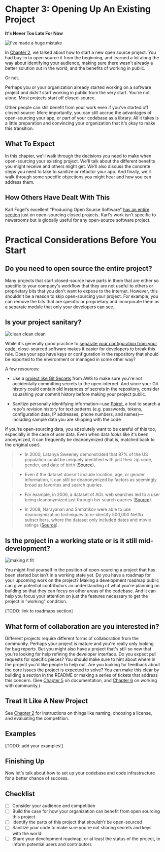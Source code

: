 # Chapter 3: Opening Up An Existing Project

**It's Never Too Late For Now**

![i've made a huge mistake](https://media.opennews.org/fieldguides/open-sourcing/error.jpg)

In [Chapter 2](Chapter02-Starting-New-Project.md), we talked about how to start a new open source project. You had buy-in to open source it from the beginning, and learned a lot along the way about identifying your audience, making sure there wasn't already a better solution out in the world, and the benefits of working in public.

Or not.

Perhaps you or your organization already started working on a software project and *didn't* start working in public from the very start. You're not alone. Most projects start off closed-source.

Other people can still benefit from your work even if you've started off closed-source. More importantly, you can still accrue the advantages of open-sourcing your app, or part of your codebase as a library. All it takes is a little preparation and convincing your organization that it's okay to make this transition.

## What To Expect

In this chapter, we'll walk through the decisions you need to make when open-sourcing your existing project. We'll talk about the different benefits you might receive and others might get. We'll also discuss the concrete steps you need to take to sanitize or refactor your app. And finally, we'll walk through some specific objections you might hear and how you can address them.

## How Others Have Dealt With This

Karl Fogel's excellent "Producing Open Source Software" [has an entire section](http://producingoss.com/en/opening-closed-projects.html) just on open-sourcing closed projects. Karl's work isn't specific to newsrooms but is globally useful for any open-source software project.

# Practical Considerations Before You Start

## Do you need to open source the entire project? 

Many projects that start closed-source have parts in them that are either so specific to your company's workflow that they are not useful to others or proprietary bits that you don't want to expose to the internet. However, this shouldn't be a reason to skip open-sourcing your project. For example, you can remove the bits that are specific or proprietary and incorporate them as a separate module that only your developers can see.

## Is your project sanitary? 

![clean clean clean](https://media.opennews.org/fieldguides/open-sourcing/sanitary.png)

While it's generally good practice to [separate your configuration from your code](https://12factor.net/config), close-sourced software makes it easier for developers to break this rule. Does your app have keys or configuration in the repository that should be exported to the environment or managed in some other way?

A few resources: 

* Use a [project like Git Secrets](https://github.com/awslabs/git-secrets) from AWS to make sure you're not accidentally committing secrets to the open internet. And since your Git history could contain old instances of secrets in the repository, consider squashing your commit history before making your project public. 

* Sanitize personally identifying information—use [Poirot](https://github.com/emanuelfeld/poirot), a tool to search a repo's revision history for text patterns (e.g. passwords, tokens, configuration data, IP addresses, phone numbers, and names)—including sample data you are shipping with the code

If you're open-sourcing data, you absolutely want to be careful of this too, especially in the case of user data. Even when data *looks* like it's been anonymized, it can frequently be deanonymized (that is, matched back to the original user). 

> * In 2000, Latanya Sweeney demonstrated that 87% of the US population could be uniquely identified with just their zip code, gender, and date of birth ([Source](http://dataprivacylab.org/projects/identifiability/paper1.pdf)). 

> * Even if the dataset doesn't include location, age, or gender information, it can still be deanonymized by factors as seemingly broad as favorites and search queries.

>    * For example, in 2006, a dataset of AOL web searches led to a user being deanonymized just through her search queries ([Source](http://www.nytimes.com/2006/08/09/technology/09aol.html)).

>    * In 2008, Narayanan and Shmatikov were able to use deanonymization techniques to re-identify 500,000 Netflix subscribers, where the dataset only included dates and movie ratings ([Source](https://www.cs.cornell.edu/~shmat/shmat_oak08netflix.pdf)).

## Is the project in a working state or is it still mid-development?

![making it fit](https://media.opennews.org/fieldguides/open-sourcing/makeitfit.gif)

You might find yourself in the position of open-sourcing a project that has been started but isn't in a working state yet. Do you have a roadmap for your upcoming work on the project? Making a development roadmap public can give potential contributors an understanding of what you're planning on building so that they can focus on other areas of the codebase. And it can help you focus your attention on just the features necessary to get the project in "working" condition. 

[TODO: link to roadmaps section]

## What form of collaboration are you interested in?

Different projects require different forms of collaboration from the community. Perhaps your project is mature and you're really only looking for bug reports. But you might also have a project that's still so new that you're looking for help refining the developer interface. Do you expect pull requests for specific pieces? You should make sure to hint about where in the project you'd like people to help out. Are you looking for feedback about the core issues the project is expected to solve? You can make this clear by building a section in the README or making a series of tickets that address this concern. (See [Chapter 5](/docs/Chapter05-Documentation.md) on documentation, and [Chapter 6](/docs/Chapter06-Community.md) on working with community.)

## Treat It Like A New Project

See [Chapter 2](Chapter02-Starting-New-Project.md) for instructions on things like naming, choosing a license, and evaluating the competition.

## Examples

[TODO: add your examples!]

## Finishing Up

Now let's talk about how to set up your codebase and code infrastructure for a better chance of success.

## Checklist

- [ ] Consider your audience and competition
- [ ] Build the case for how your organization can benefit from open sourcing this project
- [ ] Identify the parts of this project that *shouldn't* be open-sourced
- [ ] Sanitize your code to make sure you're not sharing secrets and keys with the world
- [ ] Share your development roadmap, or at least the status of the project, to inform potential users and contributors
